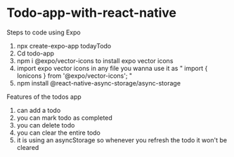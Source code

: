 # Todo-app-with-react-native

Steps to code using Expo

1. npx create-expo-app todayTodo
2. Cd todo-app
3. npm i @expo/vector-icons to install expo vector icons
4. import expo vector icons in any file you wanna use it as " import { Ionicons } from '@expo/vector-icons'; "
5. npm install @react-native-async-storage/async-storage


Features of the todos app

1. can add a todo
2. you can mark todo as completed
3. you can delete todo
4. you can clear the entire todo
5. it is using an asyncStorage so whenever you refresh the todo it won't be cleared
